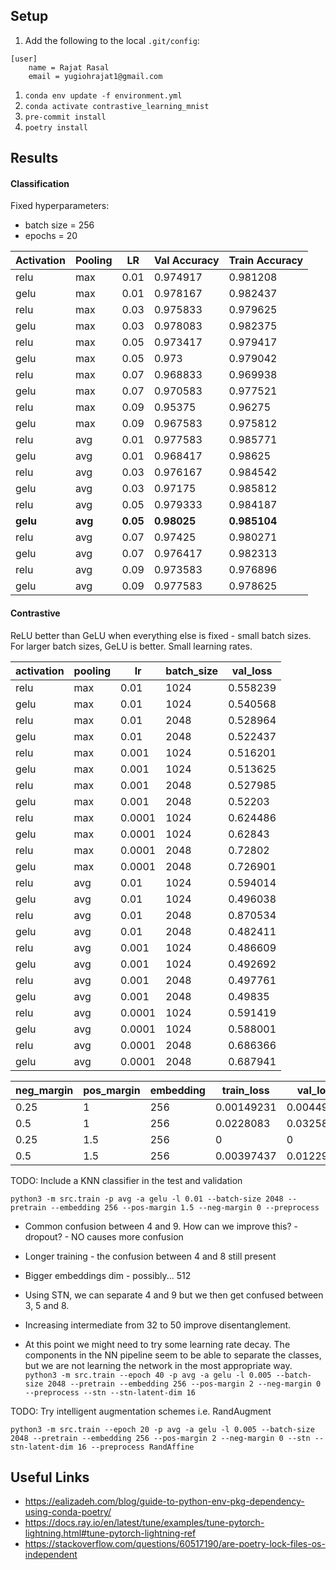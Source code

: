 ## Setup

1. Add the following to the local `.git/config`:
```
[user]
    name = Rajat Rasal
    email = yugiohrajat1@gmail.com
```
1. `conda env update -f environment.yml`
1. `conda activate contrastive_learning_mnist`
1. `pre-commit install`
1. `poetry install`

## Results
#### Classification
Fixed hyperparameters:
- batch size = 256
- epochs = 20

| Activation   | Pooling   |   LR |   Val Accuracy |   Train Accuracy |
|--------------|-----------|------|-----------|-------------|
| relu         | max       | 0.01 |  0.974917 |    0.981208 |
| gelu         | max       | 0.01 |  0.978167 |    0.982437 |
| relu         | max       | 0.03 |  0.975833 |    0.979625 |
| gelu         | max       | 0.03 |  0.978083 |    0.982375 |
| relu         | max       | 0.05 |  0.973417 |    0.979417 |
| gelu         | max       | 0.05 |  0.973    |    0.979042 |
| relu         | max       | 0.07 |  0.968833 |    0.969938 |
| gelu         | max       | 0.07 |  0.970583 |    0.977521 |
| relu         | max       | 0.09 |  0.95375  |    0.96275  |
| gelu         | max       | 0.09 |  0.967583 |    0.975812 |
| relu         | avg       | 0.01 |  0.977583 |    0.985771 |
| gelu         | avg       | 0.01 |  0.968417 |    0.98625  |
| relu         | avg       | 0.03 |  0.976167 |    0.984542 |
| gelu         | avg       | 0.03 |  0.97175  |    0.985812 |
| relu         | avg       | 0.05 |  0.979333 |    0.984187 |
| **gelu**         | **avg**       | **0.05** |  **0.98025**  |    **0.985104** |
| relu         | avg       | 0.07 |  0.97425  |    0.980271 |
| gelu         | avg       | 0.07 |  0.976417 |    0.982313 |
| relu         | avg       | 0.09 |  0.973583 |    0.976896 |
| gelu         | avg       | 0.09 |  0.977583 |    0.978625 |

#### Contrastive
ReLU better than GeLU when everything else is fixed - small batch sizes.
For larger batch sizes, GeLU is better.
Small learning rates.

| activation   | pooling   |     lr |   batch_size |   val_loss |
|--------------|-----------|--------|--------------|------------|
| relu         | max       | 0.01   |         1024 |   0.558239 |
| gelu         | max       | 0.01   |         1024 |   0.540568 |
| relu         | max       | 0.01   |         2048 |   0.528964 |
| gelu         | max       | 0.01   |         2048 |   0.522437 |
| relu         | max       | 0.001  |         1024 |   0.516201 |
| gelu         | max       | 0.001  |         1024 |   0.513625 |
| relu         | max       | 0.001  |         2048 |   0.527985 |
| gelu         | max       | 0.001  |         2048 |   0.52203  |
| relu         | max       | 0.0001 |         1024 |   0.624486 |
| gelu         | max       | 0.0001 |         1024 |   0.62843  |
| relu         | max       | 0.0001 |         2048 |   0.72802  |
| gelu         | max       | 0.0001 |         2048 |   0.726901 |
| relu         | avg       | 0.01   |         1024 |   0.594014 |
| gelu         | avg       | 0.01   |         1024 |   0.496038 |
| relu         | avg       | 0.01   |         2048 |   0.870534 |
| gelu         | avg       | 0.01   |         2048 |   0.482411 |
| relu         | avg       | 0.001  |         1024 |   0.486609 |
| gelu         | avg       | 0.001  |         1024 |   0.492692 |
| relu         | avg       | 0.001  |         2048 |   0.497761 |
| gelu         | avg       | 0.001  |         2048 |   0.49835  |
| relu         | avg       | 0.0001 |         1024 |   0.591419 |
| gelu         | avg       | 0.0001 |         1024 |   0.588001 |
| relu         | avg       | 0.0001 |         2048 |   0.686366 |
| gelu         | avg       | 0.0001 |         2048 |   0.687941 |


|   neg_margin |   pos_margin |   embedding |   train_loss |   val_loss |
|--------------|--------------|-------------|--------------|------------|
|         0.25 |          1   |         256 |   0.00149231 | 0.00449065 |
|         0.5  |          1   |         256 |   0.0228083  | 0.0325808  |
|         0.25 |          1.5 |         256 |   0          | 0          |
|         0.5  |          1.5 |         256 |   0.00397437 | 0.0122953  |


TODO: Include a KNN classifier in the test and validation 

`python3 -m src.train -p avg -a gelu -l 0.01 --batch-size 2048 --pretrain --embedding 256 --pos-margin 1.5 --neg-margin 0 --preprocess`

- Common confusion between 4 and 9. How can we improve this? - dropout? - NO causes more confusion
- Longer training - the confusion between 4 and 8 still present
- Bigger embeddings dim - possibly... 512

- Using STN, we can separate 4 and 9 but we then get confused between 3, 5 and 8.
- Increasing intermediate from 32 to 50 improve disentanglement.

- At this point we might need to try some learning rate decay. The components in the NN pipeline seem to be able to separate the classes, but we are not learning the network in the most appropriate way.
`python3 -m src.train --epoch 40 -p avg -a gelu -l 0.005 --batch-size 2048 --pretrain --embedding 256 --pos-margin 2 --neg-margin 0 --preprocess --stn --stn-latent-dim 16`

TODO: Try intelligent augmentation schemes i.e. RandAugment

`python3 -m src.train --epoch 20 -p avg -a gelu -l 0.005 --batch-size 2048 --pretrain --embedding 256 --pos-margin 2 --neg-margin 0 --stn --stn-latent-dim 16 --preprocess RandAffine`

## Useful Links
- https://ealizadeh.com/blog/guide-to-python-env-pkg-dependency-using-conda-poetry/
- https://docs.ray.io/en/latest/tune/examples/tune-pytorch-lightning.html#tune-pytorch-lightning-ref
- https://stackoverflow.com/questions/60517190/are-poetry-lock-files-os-independent
